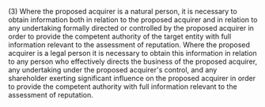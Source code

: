 (3) Where the proposed acquirer is a natural person, it is necessary to obtain information both in relation to the proposed acquirer and in relation to any undertaking formally directed or controlled by the proposed acquirer in order to provide the competent authority of the target entity with full information relevant to the assessment of reputation. Where the proposed acquirer is a legal person it is necessary to obtain this information in relation to any person who effectively directs the business of the proposed acquirer, any undertaking under the proposed acquirer's control, and any shareholder exerting significant influence on the proposed acquirer in order to provide the competent authority with full information relevant to the assessment of reputation.